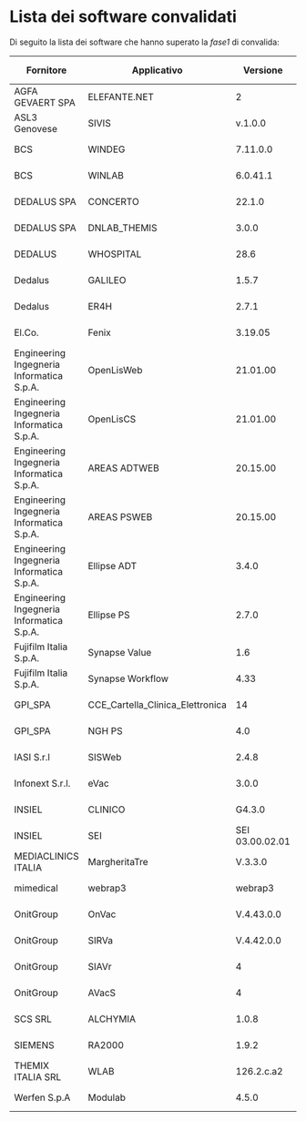 # Lista dei software convalidati

Di seguito la lista dei software che hanno superato la *fase1* di convalida:

|Fornitore|Applicativo|Versione|Tipo Documento|Servizio|Data validazione|Versione Gateway|
|---|---|---|---|---|---|---|
|AGFA GEVAERT SPA|ELEFANTE.NET|2|RAD|VALIDATION|2023-03-21|1.0|
|ASL3 Genovese|SIVIS|v.1.0.0|LDO,VPS|VALIDATION|2023-04-19|1.0|
|BCS|WINDEG|7.11.0.0|LDO|VALIDATION|2023-04-06|1.0|
|BCS|WINLAB|6.0.41.1|LAB|VALIDATION|2023-04-13|1.0|
|DEDALUS SPA|CONCERTO|22.1.0|LAB|VALIDATION|2023-03-10|1.0|
|DEDALUS SPA|DNLAB_THEMIS|3.0.0|LAB|VALIDATION|2023-03-14|1.0|
|DEDALUS|WHOSPITAL|28.6|LDO|VALIDATION|2023-04-05|1.0|
|Dedalus|GALILEO|1.5.7|LDO|VALIDATION|2023-04-06|1.0|
|Dedalus|ER4H|2.7.1|VPS|VALIDATION|2023-04-13|1.0|
|El.Co.|Fenix|3.19.05|RAD|VALIDATION|2023-03-13|1.0|
|Engineering Ingegneria Informatica S.p.A.|OpenLisWeb|21.01.00|LAB|VALIDATION|2023-02-17|1.0|
|Engineering Ingegneria Informatica S.p.A.|OpenLisCS|21.01.00|LAB|VALIDATION|2023-02-17|1.0|
|Engineering Ingegneria Informatica S.p.A.|AREAS ADTWEB|20.15.00|LDO|VALIDATION|2023-03-13|1.0|
|Engineering Ingegneria Informatica S.p.A.|AREAS PSWEB|20.15.00|VPS|VALIDATION|2023-03-15|1.0|
|Engineering Ingegneria Informatica S.p.A.|Ellipse ADT|3.4.0|LDO|VALIDATION|2023-03-31|1.0|
|Engineering Ingegneria Informatica S.p.A.|Ellipse PS|2.7.0|VPS|VALIDATION|2023-04-19|1.0|
|Fujifilm Italia S.p.A.|Synapse Value|1.6|RAD|VALIDATION|2023-04-19|1.0|
|Fujifilm Italia S.p.A.|Synapse Workflow|4.33|RAD|VALIDATION|2023-04-19|1.0|
|GPI_SPA|CCE_Cartella_Clinica_Elettronica|14|LDO|VALIDATION|2023-04-19|1.0|
|GPI_SPA|NGH PS|4.0|VPS|VALIDATION|2023-04-19|1.0|
|IASI S.r.l|SISWeb|2.4.8|LDO,VPS,RAD,RSA|VALIDATION|2023-04-19|1.0|
|Infonext S.r.l.|eVac|3.0.0|SING_VACC,CERT_VACC|VALIDATION|2023-04-19|1.0|
|INSIEL|CLINICO|G4.3.0|LDO,RAD|VALIDATION|2023-04-19|1.0|
|INSIEL|SEI|SEI 03.00.02.01|VPS|VALIDATION|2023-04-19|1.0|
|MEDIACLINICS ITALIA|MargheritaTre|V.3.3.0|LDO|VALIDATION|2023-03-23|1.0|
|mimedical|webrap3|webrap3|RAD|VALIDATION|2023-03-29|1.0|
|OnitGroup|OnVac|V.4.43.0.0|SING_VACC,CERT_VACC|VALIDATION|2023-03-29|1.0|
|OnitGroup|SIRVa|V.4.42.0.0|SING_VACC,CERT_VACC|VALIDATION|2023-03-29|1.0|
|OnitGroup|SIAVr|4|SING_VACC,CERT_VACC|VALIDATION|2023-04-12|1.0|
|OnitGroup|AVacS|4|SING_VACC,CERT_VACC|VALIDATION|2023-04-12|1.0|
|SCS SRL|ALCHYMIA|1.0.8|LAB|VALIDATION|2023-02-17|1.0|
|SIEMENS|RA2000|1.9.2|RAD|VALIDATION|2023-03-31|1.0|
|THEMIX ITALIA SRL|WLAB|126.2.c.a2|LAB|VALIDATION|2023-04-06|1.0|
|Werfen S.p.A|Modulab|4.5.0|LAB|VALIDATION|2023-04-13|1.0|